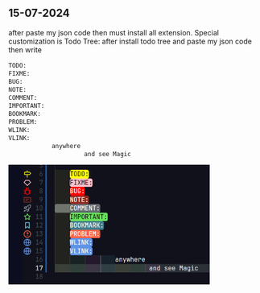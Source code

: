 ## 15-07-2024
after paste my json code then must install all extension.
Special customization is Todo Tree:
after install todo tree and paste my json code then write 

    TODO:
    FIXME:
    BUG:
    NOTE:
    COMMENT:
    IMPORTANT:
    BOOKMARK:
    PROBLEM:
    WLINK:
    VLINK:
                anywhere
                         and see Magic

<img align="center" alt="TODO TREE" width="400" src="img1.png">
